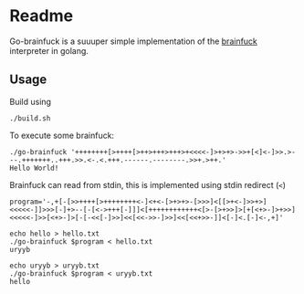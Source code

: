 # Readme

Go-brainfuck is a suuuper simple implementation of the [brainfuck](https://en.wikipedia.org/wiki/Brainfuck) interpreter in golang.

## Usage

Build using

```shell
./build.sh
```

To execute some brainfuck:

```shell
./go-brainfuck '++++++++[>++++[>++>+++>+++>+<<<<-]>+>+>->>+[<]<-]>>.>---.+++++++..+++.>>.<-.<.+++.------.--------.>>+.>++.'
Hello World!
```

Brainfuck can read from stdin, this is implemented using stdin redirect (`<`)
```shell
program='-,+[-[>>++++[>++++++++<-]<+<-[>+>+>-[>>>]<[[>+<-]>>+>]<<<<<-]]>>>[-]+>--[-[<->+++[-]]]<[++++++++++++<[>-[>+>>]>[+[<+>-]>+>>]<<<<<-]>>[<+>-]>[-[-<<[-]>>]<<[<<->>-]>>]<<[<<+>>-]]<[-]<.[-]<-,+]'

echo hello > hello.txt
./go-brainfuck $program < hello.txt
uryyb

echo uryyb > uryyb.txt
./go-brainfuck $program < uryyb.txt
hello
```
